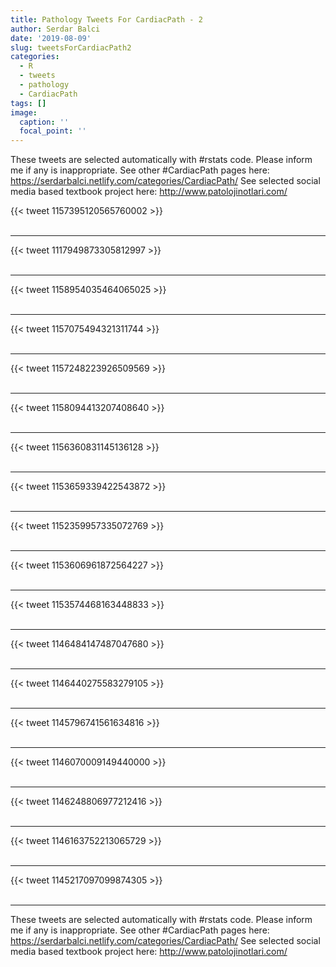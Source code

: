 ```yaml
---
title: Pathology Tweets For CardiacPath - 2
author: Serdar Balci
date: '2019-08-09'
slug: tweetsForCardiacPath2
categories:
  - R
  - tweets
  - pathology
  - CardiacPath
tags: []
image:
  caption: ''
  focal_point: ''
---
```



These tweets are selected automatically with #rstats code. Please inform me if any is inappropriate.
See other #CardiacPath pages here: https://serdarbalci.netlify.com/categories/CardiacPath/ 
See selected social media based textbook project here: http://www.patolojinotlari.com/

{{< tweet 1157395120565760002 >}}
<br>
<br>
<hr>
{{< tweet 1117949873305812997 >}}
<br>
<br>
<hr>
{{< tweet 1158954035464065025 >}}
<br>
<br>
<hr>
{{< tweet 1157075494321311744 >}}
<br>
<br>
<hr>
{{< tweet 1157248223926509569 >}}
<br>
<br>
<hr>
{{< tweet 1158094413207408640 >}}
<br>
<br>
<hr>
{{< tweet 1156360831145136128 >}}
<br>
<br>
<hr>
{{< tweet 1153659339422543872 >}}
<br>
<br>
<hr>
{{< tweet 1152359957335072769 >}}
<br>
<br>
<hr>
{{< tweet 1153606961872564227 >}}
<br>
<br>
<hr>
{{< tweet 1153574468163448833 >}}
<br>
<br>
<hr>
{{< tweet 1146484147487047680 >}}
<br>
<br>
<hr>
{{< tweet 1146440275583279105 >}}
<br>
<br>
<hr>
{{< tweet 1145796741561634816 >}}
<br>
<br>
<hr>
{{< tweet 1146070009149440000 >}}
<br>
<br>
<hr>
{{< tweet 1146248806977212416 >}}
<br>
<br>
<hr>
{{< tweet 1146163752213065729 >}}
<br>
<br>
<hr>
{{< tweet 1145217097099874305 >}}
<br>
<br>
<hr>


These tweets are selected automatically with #rstats code. Please inform me if any is inappropriate.
See other #CardiacPath pages here: https://serdarbalci.netlify.com/categories/CardiacPath/ 
See selected social media based textbook project here: http://www.patolojinotlari.com/
